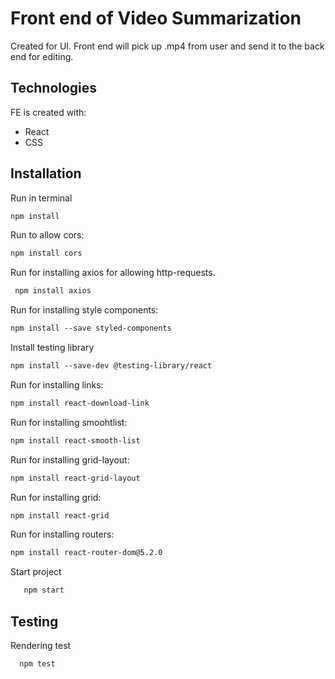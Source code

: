 # Front end of Video Summarization
Created for UI. Front end will pick up .mp4 from user and send it to the back end for editing. 

## Technologies
FE is created with:
* React
* CSS

      
## Installation
 Run in terminal
      
   ```html
   npm install
   ```
      

  Run to allow cors:
  
   ```html
   npm install cors 
   ```

 Run for installing axios for allowing http-requests.
  
  ```html
   npm install axios 
  ```
  
 Run for installing style components:
  
  
  ```html
  npm install --save styled-components  
  ```
  

  
  Install testing library
  ```html
  npm install --save-dev @testing-library/react
  ```


  
  Run for installing links:
  ```html
npm install react-download-link
```

 Run for installing smoohtlist:
```html
npm install react-smooth-list
```

 Run for installing grid-layout:
```html
npm install react-grid-layout
```
 Run for installing grid:
```html
npm install react-grid
```

 Run for installing routers:
```html
npm install react-router-dom@5.2.0
```

   Start project 
  ```html
     npm start 
  ```
  
  ## Testing
  Rendering test
   ```html
     npm test
   ```
   
   
  
  
  
  



